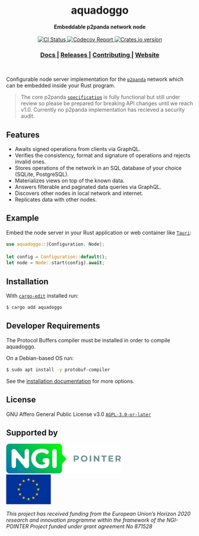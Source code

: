 <h1 align="center">aquadoggo</h1>

<div align="center">
  <strong>Embeddable p2panda network node</strong>
</div>

<br />

<div align="center">
  <!-- CI status -->
  <a href="https://github.com/p2panda/aquadoggo/actions">
    <img src="https://img.shields.io/github/actions/workflow/status/p2panda/aquadoggo/tests.yml?branch=main&style=flat-square" alt="CI Status" />
  </a>
  <!-- Codecov report -->
  <a href="https://app.codecov.io/gh/p2panda/aquadoggo/">
    <img src="https://img.shields.io/codecov/c/gh/p2panda/aquadoggo?style=flat-square" alt="Codecov Report" />
  </a>
  <!-- Crates version -->
  <a href="https://crates.io/crates/aquadoggo">
    <img src="https://img.shields.io/crates/v/aquadoggo.svg?style=flat-square" alt="Crates.io version" />
  </a>
</div>

<div align="center">
  <h3>
    <a href="https://docs.rs/aquadoggo">
      Docs
    </a>
    <span> | </span>
    <a href="https://github.com/p2panda/aquadoggo/releases">
      Releases
    </a>
    <span> | </span>
    <a href="https://github.com/p2panda/handbook#how-to-contribute">
      Contributing
    </a>
    <span> | </span>
    <a href="https://p2panda.org">
      Website
    </a>
  </h3>
</div>

<br/>

Configurable node server implementation for the [`p2panda`] network which can
be embedded inside your Rust program.

> The core p2panda [`specification`] is fully functional but still under review so
> please be prepared for breaking API changes until we reach v1.0. Currently no
> p2panda implementation has recieved a security audit.

[`p2panda`]: https://p2panda.org
[`specification`]: https://p2panda.org/specification

## Features

- Awaits signed operations from clients via GraphQL.
- Verifies the consistency, format and signature of operations and rejects invalid ones.
- Stores operations of the network in an SQL database of your choice (SQLite, PostgreSQL).
- Materializes views on top of the known data.
- Answers filterable and paginated data queries via GraphQL.
- Discovers other nodes in local network and internet.
- Replicates data with other nodes.

## Example

Embed the node server in your Rust application or web container like [`Tauri`]:

```rust
use aquadoggo::{Configuration, Node};

let config = Configuration::default();
let node = Node::start(config).await;
```

[`Tauri`]: https://tauri.studio

## Installation

With [`cargo-edit`](https://github.com/killercup/cargo-edit) installed run:

```bash
$ cargo add aquadoggo
```

[`cargo-edit`]: https://github.com/killercup/cargo-edit

## Developer Requirements

The Protocol Buffers compiler must be installed in order to compile aquadoggo.

On a Debian-based OS run:

```bash
$ sudo apt install -y protobuf-compiler
```

See the [installation documentation](https://grpc.io/docs/protoc-installation/) for more options.

## License

GNU Affero General Public License v3.0 [`AGPL-3.0-or-later`](LICENSE)

## Supported by

<img src="https://raw.githubusercontent.com/p2panda/.github/main/assets/ngi-logo.png" width="auto" height="80px"><br />
<img src="https://raw.githubusercontent.com/p2panda/.github/main/assets/eu-flag-logo.png" width="auto" height="80px">

*This project has received funding from the European Union’s Horizon 2020
research and innovation programme within the framework of the NGI-POINTER
Project funded under grant agreement No 871528*
